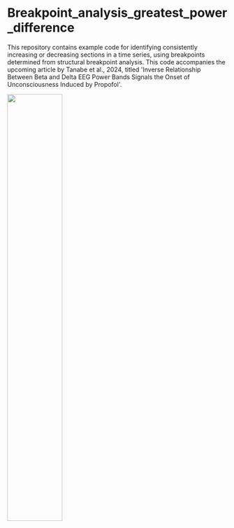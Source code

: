 # Breakpoint_analysis_greatest_power_difference

This repository contains example code for identifying consistently increasing or decreasing sections in a time series, using breakpoints determined from structural breakpoint analysis. This code accompanies the upcoming article by Tanabe et al., 2024, titled 'Inverse Relationship Between Beta and Delta EEG Power Bands Signals the Onset of Unconsciousness Induced by Propofol'.

<img src="https://github.com/seantanabe/Breakpoint_analysis_greatest_power_difference/assets/170565753/a0260d5d-3165-4544-adf3-39dc43ddec3a" width="50%" height="50%">


